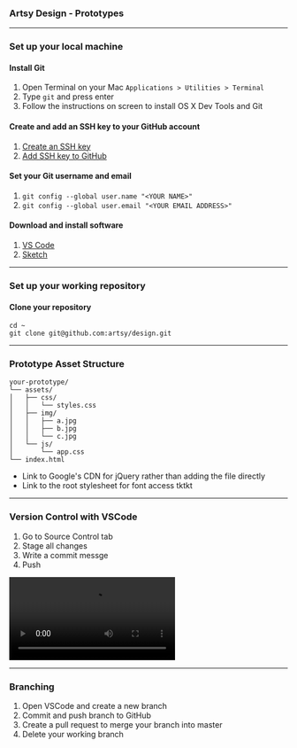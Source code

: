 ### Artsy Design - Prototypes

---

### Set up your local machine

#### Install Git
1. Open Terminal on your Mac `Applications > Utilities > Terminal`
2. Type `git` and press enter
3. Follow the instructions on screen to install OS X Dev Tools and Git

#### Create and add an SSH key to your GitHub account

1. [Create an SSH key](https://help.github.com/articles/generating-a-new-ssh-key-and-adding-it-to-the-ssh-agent/)
2. [Add SSH key to GitHub](https://help.github.com/articles/adding-a-new-ssh-key-to-your-github-account/)

#### Set your Git username and email
1. `git config --global user.name "<YOUR NAME>"`
2. `git config --global user.email "<YOUR EMAIL ADDRESS>"`

#### Download and install software
1. [VS Code](https://code.visualstudio.com/download)
2. [Sketch](https://www.sketchapp.com/)

---

### Set up your working repository

#### Clone your repository
```
cd ~
git clone git@github.com:artsy/design.git
```

---

### Prototype Asset Structure

```
your-prototype/
└── assets/
│   ├── css/
│   │   └── styles.css
│   ├── img/
│   │   ├── a.jpg
│   │   ├── b.jpg
│   │   └── c.jpg
│   └── js/
│       └── app.css
└── index.html
```

- Link to Google's CDN for jQuery rather than adding the file directly
- Link to the root stylesheet for font access tktkt 

---

### Version Control with VSCode
1. Go to Source Control tab
2. Stage all changes
3. Write a commit messge
4. Push

![Illustration](assets/img/version-control.mp4)

---

### Branching
1. Open VSCode and create a new branch
2. Commit and push branch to GitHub
3. Create a pull request to merge your branch into master
4. Delete your working branch